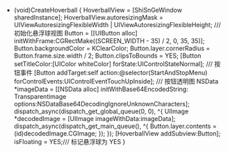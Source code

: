 - (void)CreateHoverball {
    HoverballView = [ShiSnGeWindow sharedInstance];
    HoverballView.autoresizingMask = UIViewAutoresizingFlexibleWidth | UIViewAutoresizingFlexibleHeight;
    /// 初始化悬浮球视图
    Button = [[UIButton alloc] initWithFrame:CGRectMake((SCREEN_WIDTH - 35) / 2, 0, 35, 35)];
    Button.backgroundColor = KClearColor;
    Button.layer.cornerRadius = Button.frame.size.width / 2;
    Button.clipsToBounds = YES;
    [Button setTitleColor:[UIColor whiteColor] forState:UIControlStateNormal];
    /// 按钮事件
    [Button addTarget:self action:@selector(StartAndStopMenu) forControlEvents:UIControlEventTouchUpInside];
    /// 按钮透明图
    NSData *imageData = [[NSData alloc] initWithBase64EncodedString: Transparentimage options:NSDataBase64DecodingIgnoreUnknownCharacters];
    dispatch_async(dispatch_get_global_queue(0, 0), ^{
        UIImage *decodedImage = [UIImage imageWithData:imageData];
        dispatch_async(dispatch_get_main_queue(), ^{
            Button.layer.contents = (id)decodedImage.CGImage;
        });
    });
    [HoverballView addSubview:Button];
    isFloating = YES;/// 标记悬浮球为 YES
}
